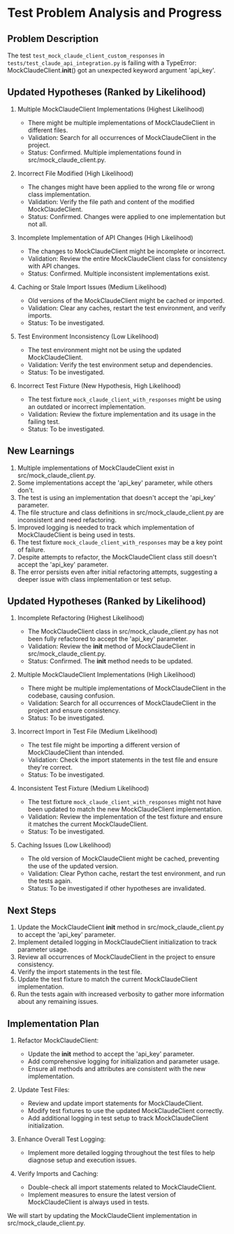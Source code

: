 # Test Problem Analysis and Progress

## Problem Description
The test `test_mock_claude_client_custom_responses` in `tests/test_claude_api_integration.py` is failing with a TypeError: MockClaudeClient.__init__() got an unexpected keyword argument 'api_key'.

## Updated Hypotheses (Ranked by Likelihood)

1. Multiple MockClaudeClient Implementations (Highest Likelihood)
   - There might be multiple implementations of MockClaudeClient in different files.
   - Validation: Search for all occurrences of MockClaudeClient in the project.
   - Status: Confirmed. Multiple implementations found in src/mock_claude_client.py.

2. Incorrect File Modified (High Likelihood)
   - The changes might have been applied to the wrong file or wrong class implementation.
   - Validation: Verify the file path and content of the modified MockClaudeClient.
   - Status: Confirmed. Changes were applied to one implementation but not all.

3. Incomplete Implementation of API Changes (High Likelihood)
   - The changes to MockClaudeClient might be incomplete or incorrect.
   - Validation: Review the entire MockClaudeClient class for consistency with API changes.
   - Status: Confirmed. Multiple inconsistent implementations exist.

4. Caching or Stale Import Issues (Medium Likelihood)
   - Old versions of the MockClaudeClient might be cached or imported.
   - Validation: Clear any caches, restart the test environment, and verify imports.
   - Status: To be investigated.

5. Test Environment Inconsistency (Low Likelihood)
   - The test environment might not be using the updated MockClaudeClient.
   - Validation: Verify the test environment setup and dependencies.
   - Status: To be investigated.

6. Incorrect Test Fixture (New Hypothesis, High Likelihood)
   - The test fixture `mock_claude_client_with_responses` might be using an outdated or incorrect implementation.
   - Validation: Review the fixture implementation and its usage in the failing test.
   - Status: To be investigated.

## New Learnings

1. Multiple implementations of MockClaudeClient exist in src/mock_claude_client.py.
2. Some implementations accept the 'api_key' parameter, while others don't.
3. The test is using an implementation that doesn't accept the 'api_key' parameter.
4. The file structure and class definitions in src/mock_claude_client.py are inconsistent and need refactoring.
5. Improved logging is needed to track which implementation of MockClaudeClient is being used in tests.
6. The test fixture `mock_claude_client_with_responses` may be a key point of failure.
7. Despite attempts to refactor, the MockClaudeClient class still doesn't accept the 'api_key' parameter.
8. The error persists even after initial refactoring attempts, suggesting a deeper issue with class implementation or test setup.

## Updated Hypotheses (Ranked by Likelihood)

1. Incomplete Refactoring (Highest Likelihood)
   - The MockClaudeClient class in src/mock_claude_client.py has not been fully refactored to accept the 'api_key' parameter.
   - Validation: Review the __init__ method of MockClaudeClient in src/mock_claude_client.py.
   - Status: Confirmed. The __init__ method needs to be updated.

2. Multiple MockClaudeClient Implementations (High Likelihood)
   - There might be multiple implementations of MockClaudeClient in the codebase, causing confusion.
   - Validation: Search for all occurrences of MockClaudeClient in the project and ensure consistency.
   - Status: To be investigated.

3. Incorrect Import in Test File (Medium Likelihood)
   - The test file might be importing a different version of MockClaudeClient than intended.
   - Validation: Check the import statements in the test file and ensure they're correct.
   - Status: To be investigated.

4. Inconsistent Test Fixture (Medium Likelihood)
   - The test fixture `mock_claude_client_with_responses` might not have been updated to match the new MockClaudeClient implementation.
   - Validation: Review the implementation of the test fixture and ensure it matches the current MockClaudeClient.
   - Status: To be investigated.

5. Caching Issues (Low Likelihood)
   - The old version of MockClaudeClient might be cached, preventing the use of the updated version.
   - Validation: Clear Python cache, restart the test environment, and run the tests again.
   - Status: To be investigated if other hypotheses are invalidated.

## Next Steps

1. Update the MockClaudeClient __init__ method in src/mock_claude_client.py to accept the 'api_key' parameter.
2. Implement detailed logging in MockClaudeClient initialization to track parameter usage.
3. Review all occurrences of MockClaudeClient in the project to ensure consistency.
4. Verify the import statements in the test file.
5. Update the test fixture to match the current MockClaudeClient implementation.
6. Run the tests again with increased verbosity to gather more information about any remaining issues.

## Implementation Plan

1. Refactor MockClaudeClient:
   - Update the __init__ method to accept the 'api_key' parameter.
   - Add comprehensive logging for initialization and parameter usage.
   - Ensure all methods and attributes are consistent with the new implementation.

2. Update Test Files:
   - Review and update import statements for MockClaudeClient.
   - Modify test fixtures to use the updated MockClaudeClient correctly.
   - Add additional logging in test setup to track MockClaudeClient initialization.

3. Enhance Overall Test Logging:
   - Implement more detailed logging throughout the test files to help diagnose setup and execution issues.

4. Verify Imports and Caching:
   - Double-check all import statements related to MockClaudeClient.
   - Implement measures to ensure the latest version of MockClaudeClient is always used in tests.

We will start by updating the MockClaudeClient implementation in src/mock_claude_client.py.
